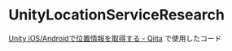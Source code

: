 UnityLocationServiceResearch
==

[Unity iOS/Androidで位置情報を取得する - Qiita](https://qiita.com/hirano/items/dde92f4ed76fb377746e) で使用したコード
